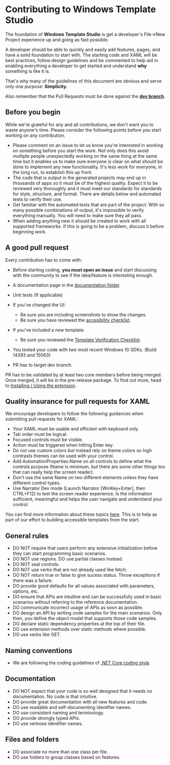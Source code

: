 # Contributing to Windows Template Studio

The foundation of **Windows Template Studio** is get a developer's File->New Project experience up and going as fast possible.

A developer should be able to quickly and easily add features, pages, and have a solid foundation to start with.  The starting code and XAML will be best practices, follow design guidelines and be commented to help aid in enabling everything a developer to get started and understand **why** something is like it is.

That's why many of the guidelines of this document are obvious and serve only one purpose: **Simplicity.**

Also remember that the Pull Requests must be done against the **[dev branch](https://github.com/Microsoft/WindowsTemplateStudio/tree/dev)**.

## Before you begin

While we're grateful for any and all contributions, we don't want you to waste anyone's time. Please consider the following points before you start working on any contribution.

* Please comment on an issue to let us know you're interested in working on something before you start the work. Not only does this avoid multiple people unexpectedly working on the same thing at the same time but it enables us to make sure everyone is clear on what should be done to implement any new functionality. It's less work for everyone, in the long run, to establish this up front.
* The code that is output in the generated projects may end up in thousands of apps so it must be of the highest quality. Expect it to be reviewed very thoroughly and it must meet our standards for standards for style, structure, and format. There are details below and automated tests to verify their use.
* Get familiar with the automated tests that are part of the project. With so many possible combinations of output, it's impossible to verify everything manually. You will need to make sure they all pass.
* When adding anything new it should be created to work with all supported frameworks. If this is going to be a problem, discuss it before beginning work.

## A good pull request

Every contribution has to come with:

* Before starting coding, **you must open an issue** and start discussing with the community to see if the idea/feature is interesting enough.
* A documentation page in the [documentation folder](https://github.com/Microsoft/WindowsTemplateStudio/tree/master/docs).
* Unit tests (If applicable)

* If you've changed the UI: 
  - Be sure you are including screenshots to show the changes.
  - Be sure you have reviewed the [accesibility checklist](docs/accessibility.md).
  
* If you've included a new template: 
  - Be sure you reviewed the [Template Verification Checklist](https://github.com/Microsoft/WindowsTemplateStudio/wiki/Template-Verification-Checklist).

* You tested your code with two most recent Windows 10 SDKs. (Build 14393 and 15063)
* PR has to target dev branch.

PR has to be validated by at least two core members before being merged. Once merged, it will be in the pre-release package. To find out more, head to [Installing / Using the extension](docs/getting-started-extension.md).

## Quality insurance for pull requests for XAML

We encourage developers to follow the following guidances when submitting pull requests for XAML:

* Your XAML must be usable and efficient with keyboard only.
* Tab order must be logical.
* Focused controls must be visible.
* Action must be triggered when hitting Enter key.
* Do not use custom colors but instead rely on theme colors so high contrasts themes can be used with your control.
* Add AutomationProperties.Name on all controls to define what the controls purpose (Name is minimum, but there are some other things too that can really help the screen reader).
* Don't use the same Name on two different elements unless they have different control types.
* Use Narrator Dev mode (Launch Narrator [WinKey+Enter], then CTRL+F12) to test the screen reader experience. Is the information sufficient, meaningful and helps the user navigate and understand your control.

You can find more information about these topics [here](https://blogs.msdn.microsoft.com/winuiautomation/2015/07/14/building-accessible-windows-universal-apps-introduction).  This is to help as part of our effort to building accessible templates from the start.

## General rules

* DO NOT require that users perform any extensive initialization before they can start programming basic scenarios.
* DO NOT use regions. DO use partial classes instead.
* DO NOT seal controls.
* DO NOT use verbs that are not already used like fetch.
* DO NOT return true or false to give sucess status. Throw exceptions if there was a failure.
* DO provide good defaults for all values associated with parameters, options, etc.
* DO ensure that APIs are intuitive and can be successfully used in basic scenarios without referring to the reference documentation.
* DO communicate incorrect usage of APIs as soon as possible.
* DO design an API by writing code samples for the main scenarios. Only then, you define the object model that supports those code samples.
* DO declare static dependency properties at the top of their file.
* DO use extension methods over static methods where possible.
* DO use verbs like GET.

## Naming conventions

* We are following the coding guidelines of [.NET Core coding style](https://github.com/dotnet/corefx/blob/master/Documentation/coding-guidelines/coding-style.md).

## Documentation

* DO NOT expect that your code is so well designed that it needs no documentation. No code is that intuitive.
* DO provide great documentation with all new features and code.
* DO use readable and self-documenting identifier names.
* DO use consistent naming and terminology.
* DO provide strongly typed APIs.
* DO use verbose identifier names.

## Files and folders

* DO associate no more than one class per file.
* DO use folders to group classes based on features.
